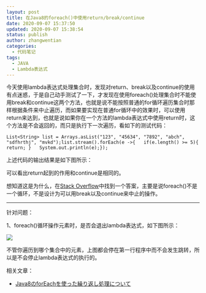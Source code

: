```yaml
---
layout: post
title: 在Java8的foreach()中使用return/break/continue
date: 2020-09-07 15:37:50
updated: 2020-09-07 15:38:54
status: publish
author: zhangwentian
categories: 
  - 代码笔记
tags: 
  - JAVA
  - Lambda表达式
---
```



今天使用lambda表达式处理集合时，发现对return、break以及continue的使用有点迷惑，于是自己动手测试了一下，才发现在使用foreach()处理集合时不能使用break和continue这两个方法，也就是说不能按照普通的for循环遍历集合时那样根据条件来中止遍历，而如果要实现在普通for循环中的效果时，可以使用return来达到，也就是说如果你在一个方法的lambda表达式中使用return时，这个方法是不会返回的，而只是执行下一次遍历，看如下的测试代码：

```
List<String> list = Arrays.asList("123", "45634", "7892", "abch", "sdfhrthj", "mvkd");list.stream().forEach(e ->{	if(e.length() >= 5){		return;	}	System.out.println(e);});
```

上述代码的输出结果是如下图所示：


可以看出return起到的作用和continue是相同的。

想知道这是为什么，在[Stack Overflow](http://stackoverflow.com/questions/23996454/terminate-or-break-java-8-stream-loop)中找到一个答案，主要是说foreach()不是一个循环，不是设计为可以用break以及continue来中止的操作。

----------------------------------------------------------------------------------------------------------

针对问题：

1、foreach()循环操作元素时，是否会退出lambda表达式，如下图所示：

![](https://img-blog.csdn.net/20170115155958309)

不管你遍历到哪个集合中的元素，上图都会停在第一行程序中而不会发生跳转，所以是不会停止lambda表达式的执行的。

相关文章：

-   [Java8のforEachを使った繰り返し処理について](http://www.task-notes.com/entry/20150422/1429671600)